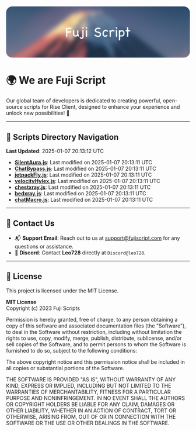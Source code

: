 ![Banner](.github/b.webp)

# 🌍 **We are Fuji Script**

Our global team of developers is dedicated to creating powerful, open-source scripts for Rise Client, designed to enhance your experience and unlock new possibilities! 🌟

---
<!-- SCRIPTS_NAVIGATION_START -->
## 📂 **Scripts Directory Navigation**

**Last Updated**: 2025-01-07 20:13:12 UTC

- **[SilentAura.js](scripts/SilentAura.js)**: Last modified on 2025-01-07 20:13:11 UTC
- **[ChatBypass.js](scripts/ChatBypass.js)**: Last modified on 2025-01-07 20:13:11 UTC
- **[jetpackFly.js](scripts/jetpackFly.js)**: Last modified on 2025-01-07 20:13:11 UTC
- **[velocityHylex.js](scripts/velocityHylex.js)**: Last modified on 2025-01-07 20:13:11 UTC
- **[chestxray.js](scripts/chestxray.js)**: Last modified on 2025-01-07 20:13:11 UTC
- **[bedxray.js](scripts/bedxray.js)**: Last modified on 2025-01-07 20:13:11 UTC
- **[chatMacro.js](scripts/chatMacro.js)**: Last modified on 2025-01-07 20:13:11 UTC

<!-- SCRIPTS_NAVIGATION_END -->

---

## 💬 **Contact Us**  
- 📬 **Support Email**: Reach out to us at [support@fujiscript.com](mailto:support@fujiscript.com) for any questions or assistance.  
- 💬 **Discord**: Contact **Leo728** directly at `Discord@leo728`.

---

## 📜 **License**

This project is licensed under the MIT License.  

**MIT License**  
Copyright (c) 2023 Fuji Scripts  

Permission is hereby granted, free of charge, to any person obtaining a copy of this software and associated documentation files (the "Software"), to deal in the Software without restriction, including without limitation the rights to use, copy, modify, merge, publish, distribute, sublicense, and/or sell copies of the Software, and to permit persons to whom the Software is furnished to do so, subject to the following conditions:  

The above copyright notice and this permission notice shall be included in all copies or substantial portions of the Software.  

THE SOFTWARE IS PROVIDED "AS IS", WITHOUT WARRANTY OF ANY KIND, EXPRESS OR IMPLIED, INCLUDING BUT NOT LIMITED TO THE WARRANTIES OF MERCHANTABILITY, FITNESS FOR A PARTICULAR PURPOSE AND NONINFRINGEMENT. IN NO EVENT SHALL THE AUTHORS OR COPYRIGHT HOLDERS BE LIABLE FOR ANY CLAIM, DAMAGES OR OTHER LIABILITY, WHETHER IN AN ACTION OF CONTRACT, TORT OR OTHERWISE, ARISING FROM, OUT OF OR IN CONNECTION WITH THE SOFTWARE OR THE USE OR OTHER DEALINGS IN THE SOFTWARE.  
